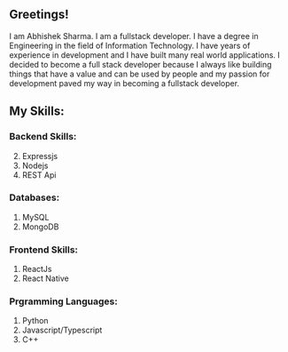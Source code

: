 ## Greetings!

I am Abhishek Sharma. I am a fullstack developer. I have a degree in Engineering in the field of Information Technology. I have years of experience in development and I have built many real world applications. I decided to become a full stack developer because I always like building things that have a value and can be used by people and my passion for development paved my way in becoming a fullstack developer.

## My Skills:

### Backend Skills:
2) Expressjs
3) Nodejs
4) REST Api

### Databases:
1) MySQL
2) MongoDB

### Frontend Skills:
1) ReactJs
2) React Native

### Prgramming Languages:
1) Python
2) Javascript/Typescript
3) C++

